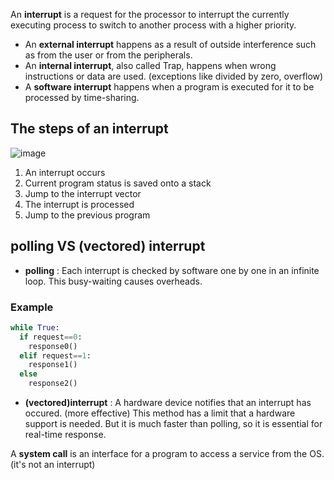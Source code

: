 An **interrupt** is a request for the processor to interrupt the currently executing process to switch to another process with a higher priority.<br>
 
* An **external interrupt** happens as a result of outside interference such as from the user or from the peripherals.
* An **internal interrupt**, also called Trap, happens when wrong instructions or data are used. (exceptions like divided by zero, overflow)
* A **software interrupt** happens when a program is executed for it to be processed by time-sharing.

## The steps of an interrupt
![image](https://github.com/vacu9708/Fundamental-knowledge/assets/67142421/95593a56-af6a-407f-8c8b-0e9e166045a4)

1. An interrupt occurs
2. Current program status is saved onto a stack
3. Jump to the interrupt vector
4. The interrupt is processed
5. Jump to the previous program

## polling VS (vectored) interrupt
* **polling** : Each interrupt is checked by software one by one in an infinite loop. This busy-waiting causes overheads.
### Example
~~~python
while True:
  if request==0:
    response0()
  elif request==1:
    response1()
  else
    response2()
~~~

* **(vectored)interrupt** : A hardware device notifies that an interrupt has occured. (more effective)
This method has a limit that a hardware support is needed. But it is much faster than polling, so it is essential for real-time response.

A **system call** is an interface for a program to access a service from the OS. (it's not an interrupt)

